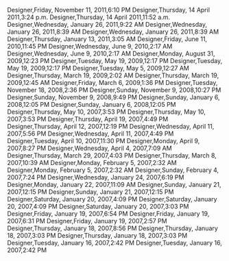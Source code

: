 ﻿Designer,Friday, November 11, 2011,6:10 PMDesigner,Thursday, 14 April 2011,3:24 p.m.Designer,Thursday, 14 April 2011,11:52 a.m.Designer,Wednesday, January 26, 2011,9:22 AMDesigner,Wednesday, January 26, 2011,8:39 AMDesigner,Wednesday, January 26, 2011,8:39 AMDesigner,Thursday, January 13, 2011,3:05 AMDesigner,Friday, June 11, 2010,11:45 PMDesigner,Wednesday, June 9, 2010,2:17 AMDesigner,Wednesday, June 9, 2010,2:17 AMDesigner,Monday, August 31, 2009,12:23 PMDesigner,Tuesday, May 19, 2009,12:17 PMDesigner,Tuesday, May 19, 2009,12:17 PMDesigner,Tuesday, May 5, 2009,12:27 AMDesigner,Thursday, March 19, 2009,2:02 AMDesigner,Thursday, March 19, 2009,12:45 AMDesigner,Friday, March 6, 2009,1:36 PMDesigner,Tuesday, November 18, 2008,2:36 PMDesigner,Sunday, November 9, 2008,10:27 PMDesigner,Sunday, November 9, 2008,9:49 PMDesigner,Sunday, January 6, 2008,12:05 PMDesigner,Sunday, January 6, 2008,12:05 PMDesigner,Thursday, May 10, 2007,3:53 PMDesigner,Thursday, May 10, 2007,3:53 PMDesigner,Thursday, April 19, 2007,4:49 PMDesigner,Thursday, April 12, 2007,12:19 PMDesigner,Wednesday, April 11, 2007,5:56 PMDesigner,Wednesday, April 11, 2007,4:49 PMDesigner,Tuesday, April 10, 2007,11:30 PMDesigner,Monday, April 9, 2007,8:27 PMDesigner,Wednesday, April 4, 2007,7:09 AMDesigner,Thursday, March 29, 2007,4:03 PMDesigner,Thursday, March 8, 2007,10:39 AMDesigner,Monday, February 5, 2007,2:32 AMDesigner,Monday, February 5, 2007,2:32 AMDesigner,Sunday, February 4, 2007,7:24 PMDesigner,Wednesday, January 24, 2007,6:19 PMDesigner,Monday, January 22, 2007,11:09 AMDesigner,Sunday, January 21, 2007,12:15 PMDesigner,Sunday, January 21, 2007,12:15 PMDesigner,Saturday, January 20, 2007,4:09 PMDesigner,Saturday, January 20, 2007,4:09 PMDesigner,Saturday, January 20, 2007,3:03 PMDesigner,Friday, January 19, 2007,6:54 PMDesigner,Friday, January 19, 2007,6:31 PMDesigner,Friday, January 19, 2007,2:57 PMDesigner,Thursday, January 18, 2007,8:56 PMDesigner,Thursday, January 18, 2007,3:03 PMDesigner,Thursday, January 18, 2007,3:03 PMDesigner,Tuesday, January 16, 2007,2:42 PMDesigner,Tuesday, January 16, 2007,2:42 PM